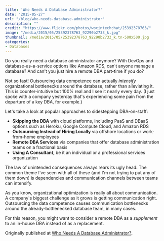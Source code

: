 ```yaml
---
title: 'Who Needs A Database Administrator?'
date: "2015-05-27"
url: "/blog/who-needs-database-administrator"
description: ""
credit: "https://www.flickr.com/photos/wocintechchat/25392378763/"
image: "/media/2015/05/25392378763_92290b2733_k.jpg"
thumbnail: /media/2015/05/25392378763_92290b2733_k.tn-500x500.jpg
categories:
- Databases
---
```

Do you really need a database administrator anymore? With DevOps and database-as-a-service options like Amazon RDS, can't anyone manage a database? And can't you just hire a remote DBA part-time if you do?
<!--more-->

Not so fast! Outsourcing data competence can actually *intensify* organizational bottlenecks around the database, rather than alleviating it. This is counter-intuitive but 100% real and I see it nearly every day. (I just spoke with a company yesterday that's experiencing some pain from the departure of a key DBA, for example.)

Let's take a look at popular approaches to sidestepping DBA-on-staff:

* **Skipping the DBA** with cloud platforms, including PaaS and DBaaS options such as Heroku, Google Compute Cloud, and Amazon RDS
* **Outsourcing Instead of Hiring Locally** via offshore locations or work-from-home employees
* **Remote DBA Services** via companies that offer database administration teams on a fractional basis
* **Using A Consultant**,  be it an individual or a professional services organization

The law of unintended consequences always rears its ugly head. The common theme I've seen with all of these (and I'm not trying to put any of them down) is dependencies and communication channels between teams can intensify.

As you know, organizational optimization is really all about communication. A company's biggest challenge as it grows is getting communication right. Outsourcing the data competence causes communication bottlenecks around the already-bottlenecked database team, in many cases.

For this reason, you might want to consider a remote DBA as a *supplement* to an in-house DBA instead of as a replacement.

Originally published at [Who Needs A Database Administrator?](https://www.linkedin.com/pulse/who-needs-database-administrator-baron-schwartz).

